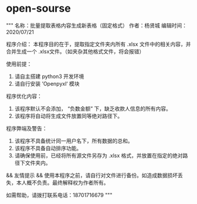 # open-sourse

"""
名称：批量提取表格内容生成新表格（固定格式）
作者：杨贤城
编辑时间：2020/07/21

程序介绍：
    本程序目的在于，提取指定文件夹内所有  .xlsx  文件中的相关内容，并合并生成一个 .xlsx文件。（如夹杂其他格式文件，将会报错）

使用前提：
1. 请自主搭建 python3 开发环境
2. 请自行安装 ’Openpyxl‘ 模块

程序优化内容：
1. 该程序默认不会添加， “负数金额” 下，缺乏收款人信息的所有内容。
2. 该程序将自动将生成文件放置同等绝对路径下。

程序弊端及警告：
1. 该程序不具备统计同一用户名下，所有数据的总和。
2. 该程序不具备自动排序功能。
3. 请确保使用前，已经将所有源文件另存为 .xlsx 格式，并放置在指定的绝对路径下文件夹内。

&& 友情提示 &&
使用本程序之前，请自行对文件进行备份。如造成数据损坏丢失，本人概不负责。最终解释权为作者所有。

如需帮助，请拨打联系电话：18701716679
"""
